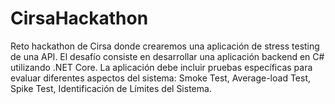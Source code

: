 # CirsaHackathon
Reto hackathon de Cirsa donde crearemos una aplicación de stress testing de una API. El desafío consiste en desarrollar una aplicación backend en C# utilizando .NET Core. La aplicación debe incluir pruebas específicas para evaluar diferentes aspectos del sistema: Smoke Test, Average-load Test, Spike Test, Identificación de Límites del Sistema.
